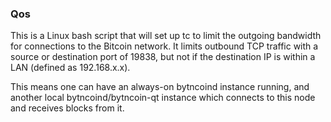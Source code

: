 ### Qos ###

This is a Linux bash script that will set up tc to limit the outgoing bandwidth for connections to the Bitcoin network. It limits outbound TCP traffic with a source or destination port of 19838, but not if the destination IP is within a LAN (defined as 192.168.x.x).

This means one can have an always-on bytncoind instance running, and another local bytncoind/bytncoin-qt instance which connects to this node and receives blocks from it.
